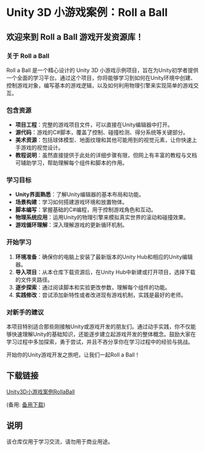 # Unity 3D 小游戏案例：Roll a Ball

## 欢迎来到 Roll a Ball 游戏开发资源库！

### 关于 Roll a Ball

Roll a Ball 是一个精心设计的 Unity 3D 小游戏示例项目，旨在为Unity初学者提供一个全面的学习平台。通过这个项目，你将能够学习到如何在Unity环境中创建、控制游戏对象，编写基本的游戏逻辑，以及如何利用物理引擎来实现简单的游戏交互。

### 包含资源

- **项目工程**：完整的游戏项目文件，可以直接在Unity编辑器中打开。
- **源代码**：游戏的C#脚本，覆盖了控制、碰撞检测、得分系统等关键部分。
- **美术资源**：包括球体模型、地面纹理和其他可能用到的视觉元素，让你快速上手游戏的视觉设计。
- **教程说明**：虽然直接提供于此处的详细步骤有限，但网上有丰富的教程与文档可辅助学习，帮助理解每个组件和脚本的作用。

### 学习目标

- **Unity界面熟悉**：了解Unity编辑器的基本布局和功能。
- **场景构建**：学习如何搭建游戏环境和放置物体。
- **脚本编写**：掌握基础的C#编程，用于控制游戏角色和互动。
- **物理系统应用**：运用Unity的物理引擎来模拟真实世界的滚动和碰撞效果。
- **游戏循环理解**：深入理解游戏的更新循环机制。

### 开始学习

1. **环境准备**：确保你的电脑上安装了最新版本的Unity Hub和相应的Unity编辑器。
2. **导入项目**：从本仓库下载资源后，在Unity Hub中新建或打开项目，选择下载的文件夹路径。
3. **逐步探索**：通过阅读脚本和实验更改参数，理解每个组件的功能。
4. **实践修改**：尝试添加新特性或者改进现有游戏机制，实践是最好的老师。

### 对新手的建议

本项目特别适合那些刚接触Unity或游戏开发的朋友们。通过动手实践，你不仅能够快速理解Unity的基础知识，还能逐步建立起游戏开发的整体概念。鼓励大家在学习过程中多加探索，勇于尝试，并且不吝分享你在学习过程中的经验与挑战。

开始你的Unity游戏开发之旅吧，让我们一起Roll a Ball！

## 下载链接
[Unity3D小游戏案例RollaBall](https://pan.quark.cn/s/7adb16ac960a) 

(备用: [备用下载](https://pan.baidu.com/s/1Ct2_gwe9SpnxKSW13y4YlA?pwd=1234))

## 说明

该仓库仅用于学习交流，请勿用于商业用途。
